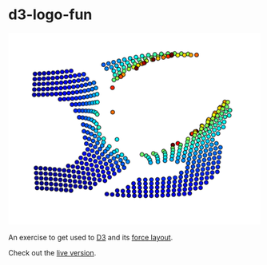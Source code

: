 # d3-logo-fun

![picture alt](d3-logo-fun.png)

An exercise to get used to [D3](http://d3js.org/) and its [force layout](https://github.com/mbostock/d3/wiki/Force-Layout). 

Check out the [live version](http://timmysiauw.github.io/d3-logo-fun/).